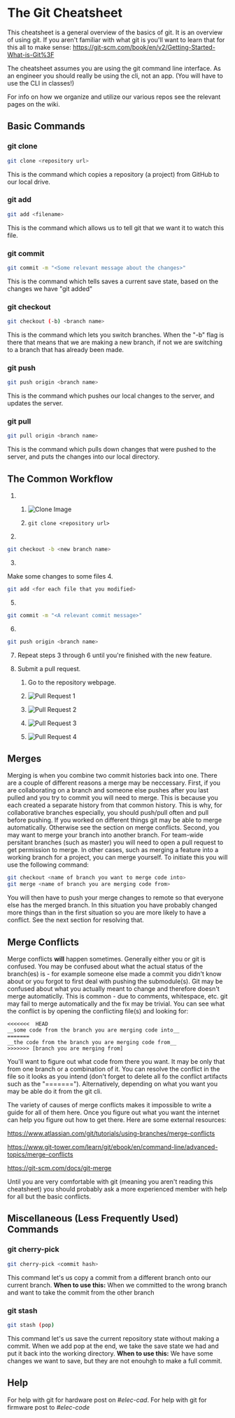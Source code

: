 # The Git Cheatsheet
This cheatsheet is a general overview of the basics of git. It is an overview of using git. 
If you aren't familiar with what git is you'll want to learn that for this all to make sense: https://git-scm.com/book/en/v2/Getting-Started-What-is-Git%3F

The cheatsheet assumes you are using the git command line interface. As an engineer you should really be using the cli, not an app. (You will have to use the CLI in classes!)

For info on how we organize and utilize our various repos see the relevant pages on the wiki. 

## Basic Commands

### git clone
```bash
git clone <repository url>
```
This is the command which copies a repository (a project) from GitHub to our local drive.

### git add
```bash
git add <filename>
```
This is the command which allows us to tell git that we want it to watch this file.

### git commit
```bash
git commit -m "<Some relevant message about the changes>"
```
This is the command which tells saves a current save state, based on the changes we have "git added"

### git checkout
```bash
git checkout (-b) <branch name>
```
This is the command which lets you switch branches. When the "-b" flag is there that means that we are making a new branch, if not we are switching to a branch that has already been made.

### git push
```bash
git push origin <branch name>
```
This is the command which pushes our local changes to the server, and updates the server.

### git pull
```bash
git pull origin <branch name>
```
This is the command which pulls down changes that were pushed to the server, and puts the changes into our local directory.

## The Common Workflow
1. 
     1. ![Clone Image](https://raw.githubusercontent.com/IlliniSolarCar/git-cheatsheet/images/clone.PNG)

     2.   `git clone <repository url>`
2. 
```bash 
git checkout -b <new branch name>
```
3.
Make some changes to some files
4.
```bash
git add <for each file that you modified>
```
5.
```bash
git commit -m "<A relevant commit message>"
```
6.
```bash
git push origin <branch name>
```
7. Repeat steps 3 through 6 until you're finished with the new feature.

8. Submit a pull request.

     1. Go to the repository webpage.

     2. ![Pull Request 1](https://raw.githubusercontent.com/IlliniSolarCar/git-cheatsheet/images/pr1.PNG)

     3. ![Pull Request 2](https://raw.githubusercontent.com/IlliniSolarCar/git-cheatsheet/images/pr2.PNG)

     4. ![Pull Request 3](https://raw.githubusercontent.com/IlliniSolarCar/git-cheatsheet/images/pr3.PNG)

     5. ![Pull Request 4](https://raw.githubusercontent.com/IlliniSolarCar/git-cheatsheet/images/pr4.PNG)

## Merges
Merging is when you combine two commit histories back into one. There are a couple of different reasons a merge may be neccessary. 
First, if you are collaborating on a branch and someone else pushes after you last pulled and you try to commit you will need to merge. This is because you each created a separate history from that common history. This is why, for collaborative branches especially, you should push/pull often and pull before pushing. If you worked on different things git may be able to merge automatically. Otherwise see the section on merge conflicts.
Second, you may want to merge your branch into another branch. For team-wide persitant branches (such as master) you will need to open a pull request to get permission to merge. In other cases, such as merging a feature into a working branch for a project, you can merge yourself. To initiate this you will use the following command:
```bash
git checkout <name of branch you want to merge code into>
git merge <name of branch you are merging code from>
```
You will then have to push your merge changes to remote so that everyone else has the merged branch. In this situation you have probably changed more things than in the first situation so you are more likely to have a conflict. See the next section for resolving that. 

## Merge Conflicts
Merge conflicts __will__ happen sometimes. Generally either you or git is confused. 
You may be confused about what the actual status of the branch(es) is - for example someone else made a commit you didn't know about or you forgot to first deal with pushing the submodule(s).
Git may be confused about what you actually meant to change and therefore doesn't merge automaticlly. This is common - due to comments, whitespace, etc. git may fail to merge automatically and the fix may be trivial. 
You can see what the conflict is by opening the conflicting file(s) and looking for:
```back 
<<<<<<<  HEAD
__some code from the branch you are merging code into__
=======
__the code from the branch you are merging code from__
>>>>>>> [branch you are merging from]
```
You'll want to figure out what code from there you want. It may be only that from one branch or a combination of it. You can resolve the conflict in the file so it looks as you intend (don't forget to delete all fo the conflict artifacts such as the "======="). Alternatively, depending on what you want you may be able do it from the git cli. 

The variety of causes of merge conflicts makes it impossible to write a guide for all of them here. Once you figure out what you want the internet can help you figure out how to get there. Here are some external resources:

https://www.atlassian.com/git/tutorials/using-branches/merge-conflicts

https://www.git-tower.com/learn/git/ebook/en/command-line/advanced-topics/merge-conflicts

https://git-scm.com/docs/git-merge

Until you are very comfortable with git (meaning you aren't reading this cheatsheet) you should probably ask a more experienced member with help for all but the basic conflicts. 

## Miscellaneous (Less Frequently Used) Commands

### git cherry-pick
```bash
git cherry-pick <commit hash>
```
This command let's us copy a commit from a different branch onto our current branch.
**When to use this:** When we committed to the wrong branch and want to take the commit from the other branch

### git stash
```bash
git stash (pop)
```
This command let's us save the current repository state without making a commit. When we add pop at the end, we take the save state we had and put it back into the working directory.
**When to use this:** We have some changes we want to save, but they are not enouhgh to make a full commit.

## Help
For help with git for hardware post on <i>#elec-cad</i>. For help with git for firmware post to <i>#elec-code</i>
